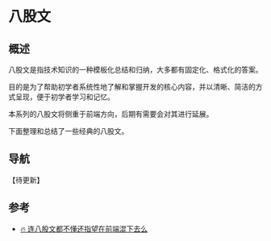 # 八股文

## 概述

八股文是指技术知识的一种模板化总结和归纳，大多都有固定化、格式化的答案。

目的是为了帮助初学者系统性地了解和掌握开发的核心内容，并以清晰、简洁的方式呈现，便于初学者学习和记忆。

本系列的八股文将侧重于前端方向，后期有需要会对其进行延展。

下面整理和总结了一些经典的八股文。

## 导航

【待更新】

## 参考

- [🔥 连八股文都不懂还指望在前端混下去么](https://juejin.cn/post/7016593221815910408)
